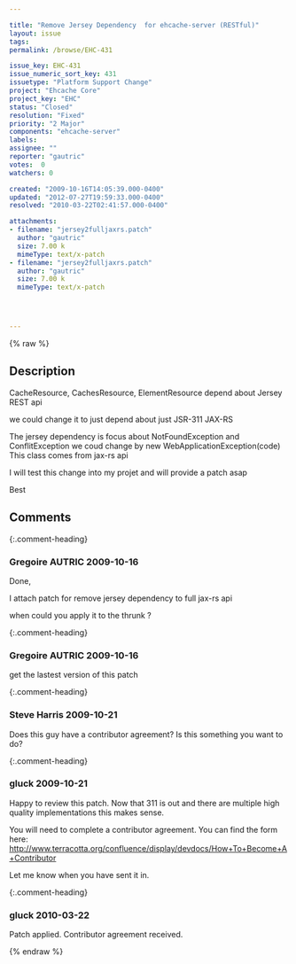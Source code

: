 ```yaml
---

title: "Remove Jersey Dependency  for ehcache-server (RESTful)"
layout: issue
tags: 
permalink: /browse/EHC-431

issue_key: EHC-431
issue_numeric_sort_key: 431
issuetype: "Platform Support Change"
project: "Ehcache Core"
project_key: "EHC"
status: "Closed"
resolution: "Fixed"
priority: "2 Major"
components: "ehcache-server"
labels: 
assignee: ""
reporter: "gautric"
votes:  0
watchers: 0

created: "2009-10-16T14:05:39.000-0400"
updated: "2012-07-27T19:59:33.000-0400"
resolved: "2010-03-22T02:41:57.000-0400"

attachments:
- filename: "jersey2fulljaxrs.patch"
  author: "gautric"
  size: 7.00 k
  mimeType: text/x-patch
- filename: "jersey2fulljaxrs.patch"
  author: "gautric"
  size: 7.00 k
  mimeType: text/x-patch




---
```


{% raw %}

## Description

<div markdown="1" class="description">


CacheResource, CachesResource, ElementResource depend about Jersey REST api 

we could change it to just depend about just JSR-311 JAX-RS 

The jersey dependency is focus about NotFoundException and ConflitException
we coud change by new WebApplicationException(code)
This class comes from jax-rs api

I will test this change into my projet and will provide a patch asap

Best


</div>

## Comments


{:.comment-heading}
### **Gregoire AUTRIC** <span class="date">2009-10-16</span>

<div markdown="1" class="comment">

Done,

I attach patch for remove jersey dependency to full jax-rs api

when could you apply it to the thrunk ?


</div>


{:.comment-heading}
### **Gregoire AUTRIC** <span class="date">2009-10-16</span>

<div markdown="1" class="comment">


get the lastest version of this patch

</div>


{:.comment-heading}
### **Steve Harris** <span class="date">2009-10-21</span>

<div markdown="1" class="comment">

Does this guy have a contributor agreement? Is this something you want to do?

</div>


{:.comment-heading}
### **gluck** <span class="date">2009-10-21</span>

<div markdown="1" class="comment">

Happy to review this patch. Now that 311 is out and there are multiple high quality implementations this makes sense.

You will need to complete a contributor agreement. You can find the form here: http://www.terracotta.org/confluence/display/devdocs/How+To+Become+A+Contributor

Let me know when you have sent it in.

</div>


{:.comment-heading}
### **gluck** <span class="date">2010-03-22</span>

<div markdown="1" class="comment">

Patch applied. Contributor agreement received. 

</div>



{% endraw %}
